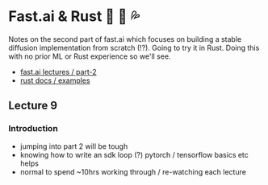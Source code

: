 # Fast.ai & Rust 🦀 👀 💦

Notes on the second part of fast.ai which focuses on building a stable diffusion implementation from scratch (!?). Going to try it in Rust. Doing this with no prior ML or Rust experience so we'll see. 
- [fast.ai lectures / part-2](https://www.fast.ai/posts/part2-2022-preview.html)
- [rust docs / examples](https://doc.rust-lang.org/stable/rust-by-example/hello.html)

## Lecture 9

### Introduction
* jumping into part 2 will be tough
* knowing how to write an sdk loop (?) pytorch / tensorflow basics etc helps
* normal to spend ~10hrs working through / re-watching each lecture
